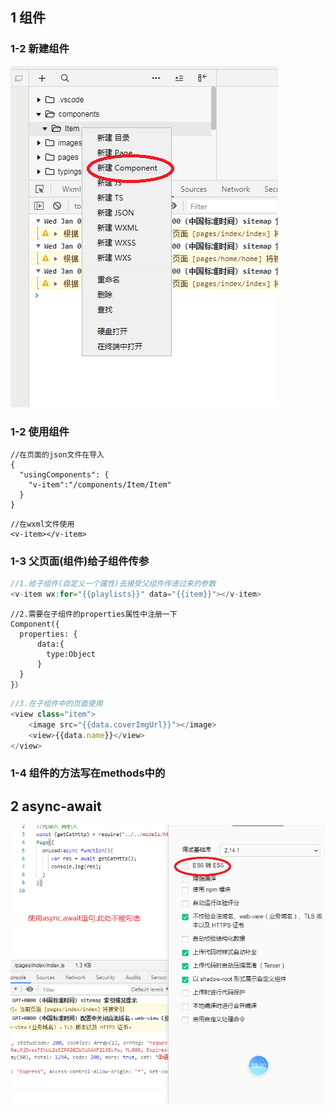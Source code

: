 ## 1 组件

### 1-2 新建组件

![](images/component.png)

### 1-2 使用组件

```
//在页面的json文件在导入
{
  "usingComponents": {
    "v-item":"/components/Item/Item"
  }
}
```

```
//在wxml文件使用
<v-item></v-item>
```



### 1-3 父页面(组件)给子组件传参

```js
//1.给子组件(自定义一个属性)去接受父组件传递过来的参数
<v-item wx:for="{{playlists}}" data="{{item}}"></v-item>
```

```
//2.需要在子组件的properties属性中注册一下
Component({
  properties: {
      data:{
        type:Object
      }
  }
}）
```

```js
//3.在子组件中的页面使用
<view class="item">
    <image src="{{data.coverImgUrl}}"></image>
    <view>{{data.name}}</view>
</view>

```



### 1-4 组件的方法写在methods中的

## 2 async-await

![](images/async.png)